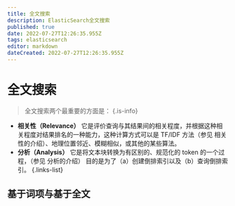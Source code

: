 ```yaml
---
title: 全文搜索
description: ElasticSearch全文搜索
published: true
date: 2022-07-27T12:26:35.955Z
tags: elasticsearch
editor: markdown
dateCreated: 2022-07-27T12:26:35.955Z
---
```


# 全文搜索
> 全文搜索两个最重要的方面是：
{.is-info}
- **相关性（Relevance）**
它是评价查询与其结果间的相关程度，并根据这种相关程度对结果排名的一种能力，这种计算方式可以是 TF/IDF 方法（参见 相关性的介绍）、地理位置邻近、模糊相似，或其他的某些算法。
- **分析（Analysis）**
它是将文本块转换为有区别的、规范化的 token 的一个过程，（参见 分析的介绍） 目的是为了（a）创建倒排索引以及（b）查询倒排索引。
{.links-list}

## 基于词项与基于全文
